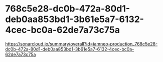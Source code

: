# 768c5e28-dc0b-472a-80d1-deb0aa853bd1-3b61e5a7-6132-4cec-bc0a-62de7a73c75a
https://sonarcloud.io/summary/overall?id=iamneo-production_768c5e28-dc0b-472a-80d1-deb0aa853bd1-3b61e5a7-6132-4cec-bc0a-62de7a73c75a

